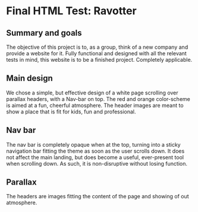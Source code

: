 # Final HTML Test: Ravotter

## Summary and goals
The objective of this project is to, as a group, think of a new company and provide a website for it. Fully functional and designed with all the relevant tests in mind, this website is to be a finished project. Completely applicable.

## Main design
We chose a simple, but effective design of a white page scrolling over parallax headers, with a Nav-bar on top. The red and orange color-scheme is aimed at a fun, cheerful atmosphere. The header images are meant to show a place that is fit for kids, fun and professional. 

## Nav bar
The nav bar is completely opaque when at the top, turning into a sticky navigation bar fitting the theme as soon as the user scrolls down. It does not affect the main landing, but does become a useful, ever-present tool when scrolling down. As such, it is non-disruptive without losing function.

## Parallax
The headers are images fitting the content of the page and showing of out atmosphere. 